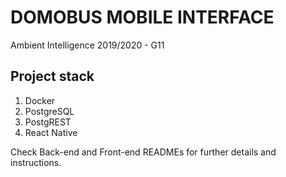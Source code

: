 # DOMOBUS MOBILE INTERFACE
Ambient Intelligence 2019/2020 - G11

## Project stack

1. Docker
2. PostgreSQL
3. PostgREST
4. React Native

Check Back-end and Front-end READMEs for further details and instructions.